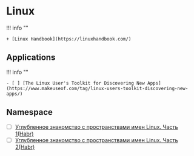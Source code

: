 # Linux

!!! info ""

    + [Linux Handbook](https://linuxhandbook.com/)

## Applications

!!! info ""

    - [ ] [The Linux User's Toolkit for Discovering New Apps](https://www.makeuseof.com/tag/linux-users-toolkit-discovering-new-apps/)

## Namespace

+ [ ] [Углубленное знакомство с пространствами имен Linux. Часть 1(Habr)](https://habr.com/ru/company/ruvds/blog/592057/)
+ [ ] [Углубленное знакомство с пространствами имен Linux. Часть 2(Habr)](https://habr.com/ru/company/ruvds/blog/593335/)
